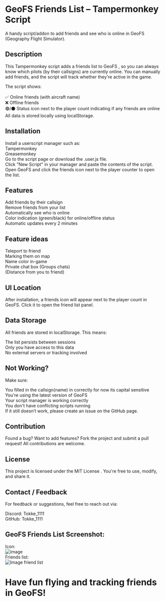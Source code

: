 # GeoFS Friends List – Tampermonkey Script<br/>
A handy script/addon to add friends and see who is online in GeoFS (Geography Flight Simulator). <br/>

## Description<br/>
This Tampermonkey script adds a friends list to GeoFS , so you can always know which pilots (by their callsigns) are currently online. You can manually add friends, and the script will track whether they're active in the game.<br/>

The script shows:<br/>
<br/>
✅ Online friends (with aircraft name)<br/>
❌ Offline friends<br/>
🟢/⚫ Status icon next to the player count indicating if any friends are online<br/>
All data is stored locally using localStorage.<br/>

## Installation<br/>
Install a userscript manager such as:<br/>
Tampermonkey<br/>
Greasemonkey<br/>
Go to the script page or download the .user.js file.<br/>
Click "New Script" in your manager and paste the contents of the script.<br/>
Open GeoFS and click the friends icon next to the player counter to open the list.<br/>

## Features<br/>
Add friends by their callsign<br/>
Remove friends from your list<br/>
Automatically see who is online<br/>
Color indication (green/black) for online/offline status<br/>
Automatic updates every 2 minutes<br/>

## Feature ideas<br/>
Teleport to friend<br/>
Marking them on map<br/>
Name color in-game<br/>
Private chat box (Groups chats)<br/>
(Distance from you to friend)<br/>


## UI Location<br/>
After installation, a friends icon will appear next to the player count in GeoFS. Click it to open the friend list panel.<br/>

## Data Storage<br/>
All friends are stored in localStorage. This means:<br/>

The list persists between sessions<br/>
Only you have access to this data<br/>
No external servers or tracking involved<br/>

## Not Working?<br/>
Make sure:<br/>

You filled in the callsign(name) in correctly for now its capital sensitive<br/>
You're using the latest version of GeoFS<br/>
Your script manager is working correctly<br/>
You don't have conflicting scripts running<br/>
If it still doesn’t work, please create an issue on the GitHub page.<br/>

## Contribution<br/>
Found a bug? Want to add features? Fork the project and submit a pull request! All contributions are welcome.<br/>

## License<br/>
This project is licensed under the MIT License . You're free to use, modify, and share it.<br/>

## Contact / Feedback<br/>
For feedback or suggestions, feel free to reach out via:<br/>

Discord: Tokke_1111<br/>
GitHub: Tokke_1111<br/>

## GeoFS Friends List Screenshot:<br/>
Icon:<br/>
![image](https://github.com/user-attachments/assets/fb122e19-7b32-4231-9081-b9b669a1b192)<br/>
Friends list:<br/>
![Image friend list](https://github.com/user-attachments/assets/261ddc5a-d633-43a9-95e1-d9d7169b010c)<br/>

# Have fun flying and tracking friends in GeoFS!<br/>
